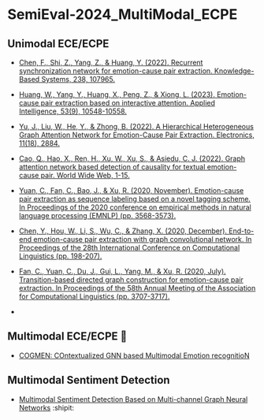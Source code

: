 # SemiEval-2024_MultiModal_ECPE
## Unimodal ECE/ECPE
- [Chen, F., Shi, Z., Yang, Z., & Huang, Y. (2022). Recurrent synchronization network for emotion-cause pair extraction. Knowledge-Based Systems, 238, 107965.](https://www.sciencedirect.com/science/article/pii/S0950705121010923)

- [Huang, W., Yang, Y., Huang, X., Peng, Z., & Xiong, L. (2023). Emotion-cause pair extraction based on interactive attention. Applied Intelligence, 53(9), 10548-10558.](https://link.springer.com/article/10.1007/s10489-022-03873-x)

- [Yu, J., Liu, W., He, Y., & Zhong, B. (2022). A Hierarchical Heterogeneous Graph Attention Network for Emotion-Cause Pair Extraction. Electronics, 11(18), 2884.](https://www.mdpi.com/2079-9292/11/18/2884)

- [Cao, Q., Hao, X., Ren, H., Xu, W., Xu, S., & Asiedu, C. J. (2022). Graph attention network based detection of causality for textual emotion-cause pair. World Wide Web, 1-15.](https://link.springer.com/article/10.1007/s11280-022-01111-5)

- [Yuan, C., Fan, C., Bao, J., & Xu, R. (2020, November). Emotion-cause pair extraction as sequence labeling based on a novel tagging scheme. In Proceedings of the 2020 conference on empirical methods in natural language processing (EMNLP) (pp. 3568-3573).](https://aclanthology.org/2020.emnlp-main.289.pdf)

- [Chen, Y., Hou, W., Li, S., Wu, C., & Zhang, X. (2020, December). End-to-end emotion-cause pair extraction with graph convolutional network. In Proceedings of the 28th International Conference on Computational Linguistics (pp. 198-207).](https://aclanthology.org/2020.coling-main.17.pdf)

- [Fan, C., Yuan, C., Du, J., Gui, L., Yang, M., & Xu, R. (2020, July). Transition-based directed graph construction for emotion-cause pair extraction. In Proceedings of the 58th Annual Meeting of the Association for Computational Linguistics (pp. 3707-3717).](https://aclanthology.org/2020.acl-main.342.pdf)

-

## Multimodal ECE/ECPE :tada:
- [COGMEN: COntextualized GNN based Multimodal Emotion recognitioN](https://aclanthology.org/2022.naacl-main.306.pdf)


## Multimodal Sentiment Detection

- [Multimodal Sentiment Detection Based on Multi-channel Graph Neural Networks](https://aclanthology.org/2021.acl-long.28.pdf) :shipit:
